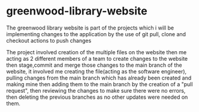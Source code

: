 # greenwood-library-website
The greenwood library website is part of the projects which i will be implementing changes to the application by the use of git pull, clone and checkout actions to push changes

The project involved creation of the multiple files on the website then me acting as 2 different members of a team to create changes to the website then stage,commit and merge those changes to the main branch of the website, it involved me creating the file(acting as the software engineer), pulling changes from the main branch which has already been created and making mine then adding them to the main branch by the creation of a "pull request", then reviewing the changes to make sure there were no errors, then deleting the previous branches as no other updates were needed on them.